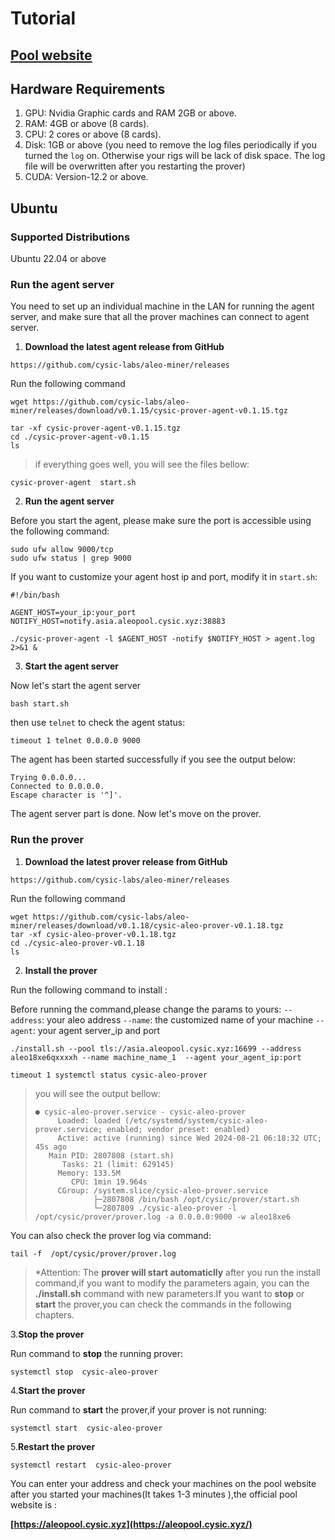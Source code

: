 # Tutorial

## [Pool website](https://aleopool.cysic.xyz/)



## Hardware Requirements

1. GPU: Nvidia Graphic cards and RAM 2GB or above.
2. RAM: 4GB or above (8 cards).
3. CPU: 2 cores or above (8 cards).
4. Disk: 1GB or above (you need to remove the log files periodically if you turned the `log` on. Otherwise your rigs will be lack of disk space. The log file will be overwritten after you restarting the prover)
5. CUDA: Version-12.2 or above.



## Ubuntu

### Supported Distributions

Ubuntu 22.04 or above

### Run the agent server

You need to set up an individual machine in the LAN for running the agent server, and make sure that all the prover machines can connect to agent server.

1. **Download the latest agent release from GitHub**

```
https://github.com/cysic-labs/aleo-miner/releases
```

Run the following command

```
wget https://github.com/cysic-labs/aleo-miner/releases/download/v0.1.15/cysic-prover-agent-v0.1.15.tgz

tar -xf cysic-prover-agent-v0.1.15.tgz
cd ./cysic-prover-agent-v0.1.15
ls
```

> if everything goes well, you will see the files bellow:
> 
```
cysic-prover-agent  start.sh
```

2. **Run the agent server**

Before you start the agent, please make sure the port is accessible using the following command:

```
sudo ufw allow 9000/tcp
sudo ufw status | grep 9000
```

If you want to customize your agent host ip and port, modify it in `start.sh`:

```
#!/bin/bash

AGENT_HOST=your_ip:your_port
NOTIFY_HOST=notify.asia.aleopool.cysic.xyz:38883

./cysic-prover-agent -l $AGENT_HOST -notify $NOTIFY_HOST > agent.log 2>&1 &
```

3. **Start the agent server**

Now let's start the agent server

```
bash start.sh 
```

then use `telnet` to check the agent status:

```
timeout 1 telnet 0.0.0.0 9000
```

The agent has been started successfully if you see the output below:

```
Trying 0.0.0.0...
Connected to 0.0.0.0.
Escape character is '^]'.
```

The agent server part is done. Now let's move on the  prover.



### Run the prover

1. **Download the latest prover release from GitHub**

```
https://github.com/cysic-labs/aleo-miner/releases
```

Run the following command

```
wget https://github.com/cysic-labs/aleo-miner/releases/download/v0.1.18/cysic-aleo-prover-v0.1.18.tgz
tar -xf cysic-aleo-prover-v0.1.18.tgz 
cd ./cysic-aleo-prover-v0.1.18
ls
```


2. **Install the prover**

Run the following command to install :

Before running the command,please change the params to yours:
 `--address`: your aleo address
 `--name`: the  customized name of your machine
 `--agent`: your agent server_ip and port

```
./install.sh --pool tls://asia.aleopool.cysic.xyz:16699 --address aleo18xe6qxxxxh --name machine_name_1  --agent your_agent_ip:port

timeout 1 systemctl status cysic-aleo-prover
```
> you will see the output bellow:
> ```
> ● cysic-aleo-prover.service - cysic-aleo-prover
>      Loaded: loaded (/etc/systemd/system/cysic-aleo-prover.service; enabled; vendor preset: enabled)
>      Active: active (running) since Wed 2024-08-21 06:18:32 UTC; 45s ago
>    Main PID: 2807808 (start.sh)
>       Tasks: 21 (limit: 629145)
>      Memory: 133.5M
>         CPU: 1min 19.964s
>      CGroup: /system.slice/cysic-aleo-prover.service
>              ├─2807808 /bin/bash /opt/cysic/prover/start.sh
>              └─2807809 ./cysic-aleo-prover -l /opt/cysic/prover/prover.log -a 0.0.0.0:9000 -w aleo18xe6
> ```
You can also check the prover log via command:

```
tail -f  /opt/cysic/prover/prover.log
```
> *Attention: 
> The **prover will start automaticlly** after you run the install command,if you want to modify the parameters again, you can the **./install.sh** command with new parameters.If you want to **stop** or **start** the prover,you can check the commands in the following chapters.

3.**Stop the prover**

Run command to **stop** the running prover:
```
systemctl stop  cysic-aleo-prover
```

4.**Start the prover**

Run command to **start** the prover,if your prover is not running:
```
systemctl start  cysic-aleo-prover
```
5.**Restart the prover** 

```
systemctl restart  cysic-aleo-prover
```
You can enter your address and check your machines on the pool website after you started your machines(It takes 1-3 minutes ),the official pool website is :

**[https://aleopool.cysic.xyz](https://aleopool.cysic.xyz/)**

